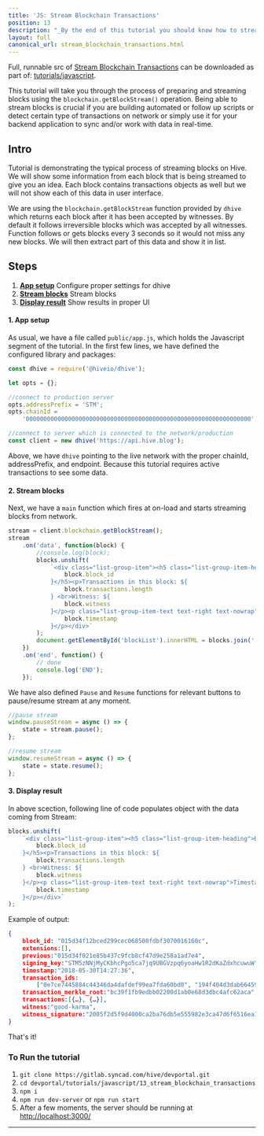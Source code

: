 ```yaml
---
title: 'JS: Stream Blockchain Transactions'
position: 13
description: "_By the end of this tutorial you should know how to stream transactions and blocks from Hive blockchain._"
layout: full
canonical_url: stream_blockchain_transactions.html
---              
```

<span class="fa-pull-left top-of-tutorial-repo-link"><span class="first-word">Full</span>, runnable src of [Stream Blockchain Transactions](https://gitlab.syncad.com/hive/devportal/-/tree/master/tutorials/javascript/tutorials/13_stream_blockchain_transactions) can be downloaded as part of: [tutorials/javascript](https://gitlab.syncad.com/hive/devportal/-/tree/master/tutorials/javascript).</span>
<br>



This tutorial will take you through the process of preparing and streaming blocks using the `blockchain.getBlockStream()` operation. Being able to stream blocks is crucial if you are building automated or follow up scripts or detect certain type of transactions on network or simply use it for your backend application to sync and/or work with data in real-time.

## Intro

Tutorial is demonstrating the typical process of streaming blocks on Hive. We will show some information from each block that is being streamed to give you an idea. Each block contains transactions objects as well but we will not show each of this data in user interface.

We are using the `blockchain.getBlockStream` function provided by `dhive` which returns each block after it has been accepted by witnesses. By default it follows irreversible blocks which was accepted by all witnesses. Function follows or gets blocks every 3 seconds so it would not miss any new blocks. We will then extract part of this data and show it in list.

## Steps

1.  [**App setup**](#app-setup) Configure proper settings for dhive
1.  [**Stream blocks**](#stream-blocks) Stream blocks
1.  [**Display result**](#display-result) Show results in proper UI

#### 1. App setup<a name="app-setup"></a>

As usual, we have a file called `public/app.js`, which holds the Javascript segment of the tutorial. In the first few lines, we have defined the configured library and packages:

```javascript
const dhive = require('@hiveio/dhive');

let opts = {};

//connect to production server
opts.addressPrefix = 'STM';
opts.chainId =
    '0000000000000000000000000000000000000000000000000000000000000000';

//connect to server which is connected to the network/production
const client = new dhive('https://api.hive.blog');
```

Above, we have `dhive` pointing to the live network with the proper chainId, addressPrefix, and endpoint. Because this tutorial requires active transactions to see some data.

#### 2. Stream blocks<a name="stream-blocks"></a>

Next, we have a `main` function which fires at on-load and starts streaming blocks from network.

```javascript
stream = client.blockchain.getBlockStream();
stream
    .on('data', function(block) {
        //console.log(block);
        blocks.unshift(
            `<div class="list-group-item"><h5 class="list-group-item-heading">Block id: ${
                block.block_id
            }</h5><p>Transactions in this block: ${
                block.transactions.length
            } <br>Witness: ${
                block.witness
            }</p><p class="list-group-item-text text-right text-nowrap">Timestamp: ${
                block.timestamp
            }</p></div>`
        );
        document.getElementById('blockList').innerHTML = blocks.join('');
    })
    .on('end', function() {
        // done
        console.log('END');
    });
```

We have also defined `Pause` and `Resume` functions for relevant buttons to pause/resume stream at any moment.

```javascript
//pause stream
window.pauseStream = async () => {
    state = stream.pause();
};

//resume stream
window.resumeStream = async () => {
    state = state.resume();
};
```

#### 3. Display result<a name="display-result"></a>

In above scection, following line of code populates object with the data coming from Stream:

```javascript
blocks.unshift(
    `<div class="list-group-item"><h5 class="list-group-item-heading">Block id: ${
        block.block_id
    }</h5><p>Transactions in this block: ${
        block.transactions.length
    } <br>Witness: ${
        block.witness
    }</p><p class="list-group-item-text text-right text-nowrap">Timestamp: ${
        block.timestamp
    }</p></div>`
);
```

Example of output:

```json
{
    block_id: "015d34f12bced299cec068500fdbf3070016160c",
    extensions:[],
    previous:"015d34f021e85b437c9fcb8cf47d9e258a1ad7e4",
    signing_key:"STM5zNNjMyCKbhcPgo5ca7jq9UBGVzpq6yoaHw1R2dKaZdxhcuwuW",
    timestamp:"2018-05-30T14:27:36",
    transaction_ids:
        ["0e7ce7445884c44346da4dafdef99ea7fda60bd0", "194f404d3dab66459421792045625334f7465da1"],
    transaction_merkle_root:"bc39f1fb9edbb02200d1ab0e68d3dbc4afc62aca",
    transactions:[{…}, {…}],
    witness:"good-karma",
    witness_signature:"2005f2d5f9d4000ca2ba76db5e555982e3ca47d6f6516ea1bacb316545b478d6617987afd71b5bf0b3f231fdc140453f9043b8ea981220cecf44118d50eedbe870"
}
```

That's it!

### To Run the tutorial

1.  `git clone https://gitlab.syncad.com/hive/devportal.git`
1.  `cd devportal/tutorials/javascript/13_stream_blockchain_transactions`
1.  `npm i`
1.  `npm run dev-server` or `npm run start`
1.  After a few moments, the server should be running at [http://localhost:3000/](http://localhost:3000/)


---
